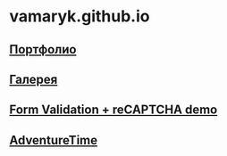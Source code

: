 # vamaryk.github.io
## [Портфолио](https://vamaryk.github.io/)
## [Галерея](https://vamaryk.github.io/gallery/)
## [Form Validation + reCAPTCHA demo](https://vamaryk.github.io/captcha/)
## [AdventureTime](https://vamaryk.github.io/vamaryk.AdventureTime.io/)

